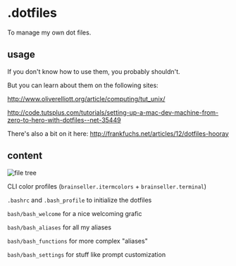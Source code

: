 # .dotfiles

To manage my own dot files.

## usage

If you don't know how to use them, you probably shouldn't.

But you can learn about them on the following sites:

http://www.oliverelliott.org/article/computing/tut_unix/

http://code.tutsplus.com/tutorials/setting-up-a-mac-dev-machine-from-zero-to-hero-with-dotfiles--net-35449

There's also a bit on it here: http://frankfuchs.net/articles/12/dotfiles-hooray

## content

![file tree](/img/tree.png)

CLI color profiles (`brainseller.itermcolors` + `brainseller.terminal`)

`.bashrc` and `.bash_profile` to initialize the dotfiles

`bash/bash_welcome` for a nice welcoming grafic

`bash/bash_aliases` for all my aliases

`bash/bash_functions` for more complex "aliases"

`bash/bash_settings` for stuff like prompt customization


